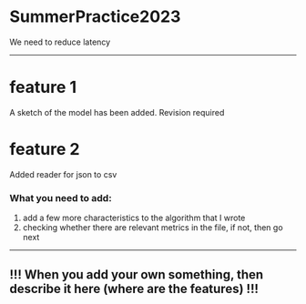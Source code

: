 # SummerPractice2023
We need to reduce latency
________________________________________________________________
# feature 1 
A sketch of the model has been added. Revision required 
# feature 2
Added reader for json to csv

### What you need to add: 
1) add a few more characteristics to the algorithm that I wrote
2) checking whether there are relevant metrics in the file, if not, then go next





_______________________________________________________________
## !!! When you add your own something, then describe it here (where are the features) !!!
